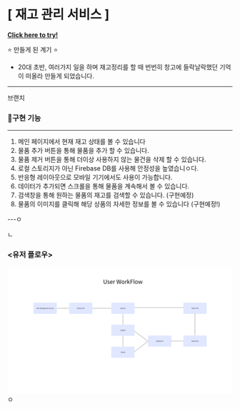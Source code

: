 # **[ 재고 관리 서비스 ]**

**[Click here to try!](product-mangement-system-a318c.web.app)**

<aside>
⭐ 만들게 된 계기 ⭐

- 20대 초반, 여러가지 일을 하며 
  재고정리를 할 때 번번히 창고에 들락날락했던 기억이 떠올라 만들게 되었습니다.
</aside>

---
브랜치 
### 🔎구현 기능
---

1. 메인 페이지에서 현재 재고 상태를 볼 수 있습니다
2. 물품 추가 버튼을 통해 물품을 추가 할 수 있습니다.
3. 물품 제거 버튼을 통해 더이상 사용하지 않는 물건을 삭제 할 수 있습니다.
4. 로컬 스토리지가 아닌 Firebase DB를 사용해 안정성을 높였습니ㅇ다.
5. 반응형 레이아웃으로 모바일 기기에서도 사용이 가능합니다.
6. 데이터가 추가되면 스크롤을 통해 물품을 계속해서 볼 수 있습니다.
7. 검색창을 통해 원하는 물품의 재고를 검색할 수 있습니다. (구현예정)
8. 물품의 이미지를 클릭해 해당 상품의 자세한 정보를 볼 수 있습니다 (구현예정!)

---ㅇ

ㄴ
### **<유저 플로우>**
<img src="./userFlow.png">ㅇ